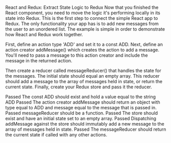 React and Redux: Extract State Logic to Redux
Now that you finished the React component, you need to move the logic it's performing locally in its state into Redux. This is the first step to connect the simple React app to Redux. The only functionality your app has is to add new messages from the user to an unordered list. The example is simple in order to demonstrate how React and Redux work together.


First, define an action type 'ADD' and set it to a const ADD. Next, define an action creator addMessage() which creates the action to add a message. You'll need to pass a message to this action creator and include the message in the returned action.

Then create a reducer called messageReducer() that handles the state for the messages. The initial state should equal an empty array. This reducer should add a message to the array of messages held in state, or return the current state. Finally, create your Redux store and pass it the reducer.

Passed
The const ADD should exist and hold a value equal to the string ADD
Passed
The action creator addMessage should return an object with type equal to ADD and message equal to the message that is passed in.
Passed
messageReducer should be a function.
Passed
The store should exist and have an initial state set to an empty array.
Passed
Dispatching addMessage against the store should immutably add a new message to the array of messages held in state.
Passed
The messageReducer should return the current state if called with any other actions.